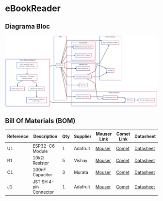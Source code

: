 # eBookReader

## Diagrama Bloc

![Block Diagram](image.png)

## Bill Of Materials (BOM)

| Reference | Description               | Qty | Supplier    | Mouser Link                                                             | Comet Link                                                              | Datasheet                                                                                                  |
|-----------|---------------------------|-----|-------------|-------------------------------------------------------------------------|-------------------------------------------------------------------------|-----------------------------------------------------------------------------------------------------------|
| U1        | ESP32-C6 Module           | 1   | Adafruit    | [Mouser](https://www.mouser.com/ProductDetail/Adafruit/ESP32-C6)            | [Comet](https://comet.com/Adafruit/ESP32-C6)                              | [Datasheet](https://www.adafruit.com/product/ESP32-C6-datasheet)                                           |
| R1        | 10kΩ Resistor             | 5   | Vishay      | [Mouser](https://www.mouser.com/ProductDetail/Vishay/10k-Resistor)          | [Comet](https://comet.com/Vishay/10k-Resistor)                            | [Datasheet](https://www.vishay.com/docs/10k-Resistor-datasheet.pdf)                                         |
| C1        | 100nF Capacitor           | 3   | Murata      | [Mouser](https://www.mouser.com/ProductDetail/Murata/100nF-Capacitor)        | [Comet](https://comet.com/Murata/100nF-Capacitor)                         | [Datasheet](https://www.murata.com/en-us/products/capacitors/100nF-datasheet.pdf)                         |
| J1        | JST SH 4-pin Connector    | 1   | Adafruit    | [Mouser](https://www.mouser.com/ProductDetail/Adafruit/4208)                | [Comet](https://comet.com/Adafruit/4208)                                  | [Datasheet](https://www.armega.com.tr/datasheet/4208-adafruit-industries-llc-datasheet-7323652)             |

